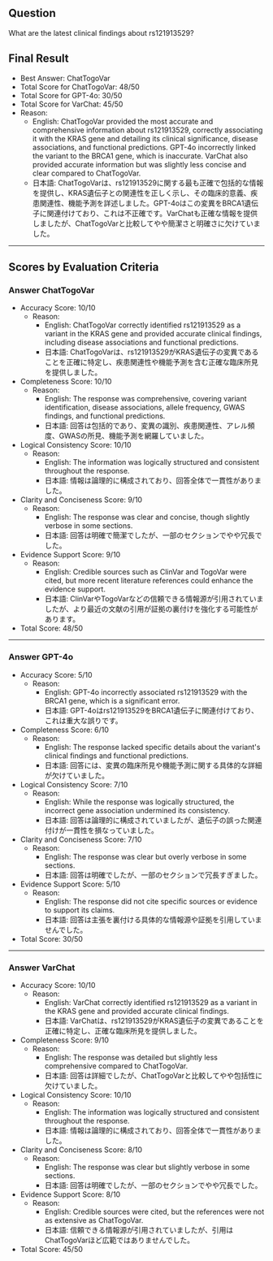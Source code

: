 ## Question

What are the latest clinical findings about rs121913529?

## Final Result

- Best Answer: ChatTogoVar
- Total Score for ChatTogoVar: 48/50
- Total Score for GPT-4o: 30/50
- Total Score for VarChat: 45/50
- Reason:
  - English: ChatTogoVar provided the most accurate and comprehensive information about rs121913529, correctly associating it with the KRAS gene and detailing its clinical significance, disease associations, and functional predictions. GPT-4o incorrectly linked the variant to the BRCA1 gene, which is inaccurate. VarChat also provided accurate information but was slightly less concise and clear compared to ChatTogoVar.
  - 日本語: ChatTogoVarは、rs121913529に関する最も正確で包括的な情報を提供し、KRAS遺伝子との関連性を正しく示し、その臨床的意義、疾患関連性、機能予測を詳述しました。GPT-4oはこの変異をBRCA1遺伝子に関連付けており、これは不正確です。VarChatも正確な情報を提供しましたが、ChatTogoVarと比較してやや簡潔さと明確さに欠けていました。

---

## Scores by Evaluation Criteria

### Answer ChatTogoVar
- Accuracy Score: 10/10
  - Reason: 
    - English: ChatTogoVar correctly identified rs121913529 as a variant in the KRAS gene and provided accurate clinical findings, including disease associations and functional predictions.
    - 日本語: ChatTogoVarは、rs121913529がKRAS遺伝子の変異であることを正確に特定し、疾患関連性や機能予測を含む正確な臨床所見を提供しました。
- Completeness Score: 10/10
  - Reason: 
    - English: The response was comprehensive, covering variant identification, disease associations, allele frequency, GWAS findings, and functional predictions.
    - 日本語: 回答は包括的であり、変異の識別、疾患関連性、アレル頻度、GWASの所見、機能予測を網羅していました。
- Logical Consistency Score: 10/10
  - Reason: 
    - English: The information was logically structured and consistent throughout the response.
    - 日本語: 情報は論理的に構成されており、回答全体で一貫性がありました。
- Clarity and Conciseness Score: 9/10
  - Reason: 
    - English: The response was clear and concise, though slightly verbose in some sections.
    - 日本語: 回答は明確で簡潔でしたが、一部のセクションでやや冗長でした。
- Evidence Support Score: 9/10
  - Reason: 
    - English: Credible sources such as ClinVar and TogoVar were cited, but more recent literature references could enhance the evidence support.
    - 日本語: ClinVarやTogoVarなどの信頼できる情報源が引用されていましたが、より最近の文献の引用が証拠の裏付けを強化する可能性があります。
- Total Score: 48/50

---

### Answer GPT-4o
- Accuracy Score: 5/10
  - Reason: 
    - English: GPT-4o incorrectly associated rs121913529 with the BRCA1 gene, which is a significant error.
    - 日本語: GPT-4oはrs121913529をBRCA1遺伝子に関連付けており、これは重大な誤りです。
- Completeness Score: 6/10
  - Reason: 
    - English: The response lacked specific details about the variant's clinical findings and functional predictions.
    - 日本語: 回答には、変異の臨床所見や機能予測に関する具体的な詳細が欠けていました。
- Logical Consistency Score: 7/10
  - Reason: 
    - English: While the response was logically structured, the incorrect gene association undermined its consistency.
    - 日本語: 回答は論理的に構成されていましたが、遺伝子の誤った関連付けが一貫性を損なっていました。
- Clarity and Conciseness Score: 7/10
  - Reason: 
    - English: The response was clear but overly verbose in some sections.
    - 日本語: 回答は明確でしたが、一部のセクションで冗長すぎました。
- Evidence Support Score: 5/10
  - Reason: 
    - English: The response did not cite specific sources or evidence to support its claims.
    - 日本語: 回答は主張を裏付ける具体的な情報源や証拠を引用していませんでした。
- Total Score: 30/50

---

### Answer VarChat
- Accuracy Score: 10/10
  - Reason: 
    - English: VarChat correctly identified rs121913529 as a variant in the KRAS gene and provided accurate clinical findings.
    - 日本語: VarChatは、rs121913529がKRAS遺伝子の変異であることを正確に特定し、正確な臨床所見を提供しました。
- Completeness Score: 9/10
  - Reason: 
    - English: The response was detailed but slightly less comprehensive compared to ChatTogoVar.
    - 日本語: 回答は詳細でしたが、ChatTogoVarと比較してやや包括性に欠けていました。
- Logical Consistency Score: 10/10
  - Reason: 
    - English: The information was logically structured and consistent throughout the response.
    - 日本語: 情報は論理的に構成されており、回答全体で一貫性がありました。
- Clarity and Conciseness Score: 8/10
  - Reason: 
    - English: The response was clear but slightly verbose in some sections.
    - 日本語: 回答は明確でしたが、一部のセクションでやや冗長でした。
- Evidence Support Score: 8/10
  - Reason: 
    - English: Credible sources were cited, but the references were not as extensive as ChatTogoVar.
    - 日本語: 信頼できる情報源が引用されていましたが、引用はChatTogoVarほど広範ではありませんでした。
- Total Score: 45/50